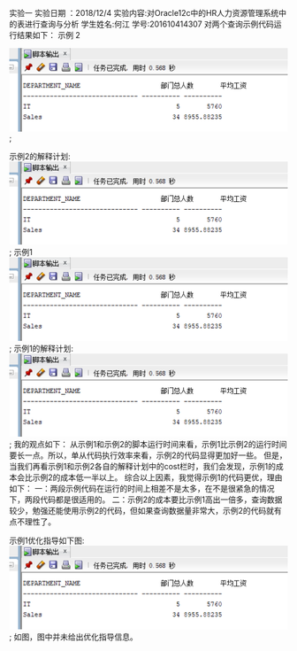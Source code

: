 实验一
实验日期 ：2018/12/4
实验内容:对Oracle12c中的HR人力资源管理系统中的表进行查询与分析
学生姓名:何江
学号:201610414307
对两个查询示例代码运行结果如下：
示例 2

![image](https://github.com/JianYouhjly/Oracle/blob/master/Test%201/search1.png);

示例2的解释计划:
![image](https://github.com/JianYouhjly/Oracle/blob/master/Test%201/search1.png); 示例1
![image](https://github.com/JianYouhjly/Oracle/blob/master/Test%201/search1.png);
示例1的解释计划:
![image](https://github.com/JianYouhjly/Oracle/blob/master/Test%201/search1.png);
我的观点如下：
从示例1和示例2的脚本运行时间来看，示例1比示例2的运行时间要长一点。所以，单从代码执行效率来看，示例2的代码显得更加好一些。
但是，当我们再看示例1和示例2各自的解释计划中的cost栏时，我们会发现，示例1的成本会比示例2的成本低一半以上。
综合以上因素，我觉得示例1的代码更优，理由如下：
一：两段示例代码在运行的时间上相差不是太多，在不是很紧急的情况下，两段代码都是很适用的。
二：示例2的成本要比示例1高出一倍多，查询数据较少，勉强还能使用示例2的代码，但如果查询数据量非常大，示例2的代码就有点不理性了。

示例1优化指导如下图:
![image](https://github.com/JianYouhjly/Oracle/blob/master/Test%201/search1.png);
如图，图中并未给出优化指导信息。
